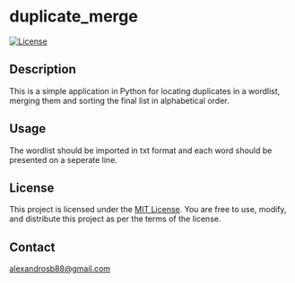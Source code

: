 # duplicate_merge

[![License](https://img.shields.io/badge/license-MIT-blue.svg)](LICENSE)


## Description

This is a simple application in Python for locating duplicates in a wordlist, merging them
and sorting the final list in alphabetical order.



## Usage

The wordlist should be imported in txt format and each word should be presented on a seperate line.


## License

This project is licensed under the [MIT License](LICENSE). You are free to use, modify, and distribute this project as per the terms of the license.


## Contact

alexandrosb88@gmail.com





